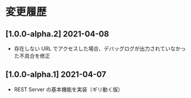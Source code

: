 
# 変更履歴

## [1.0.0-alpha.2] 2021-04-08
- 存在しない URL でアクセスした場合、デバッグログが出力されていなかった不具合を修正
 
## [1.0.0-alpha.1] 2021-04-07
- REST Server の基本機能を実装（ギリ動く版）

